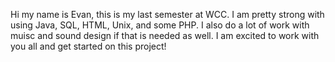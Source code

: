 Hi my name is Evan, this is my last semester at WCC. I am pretty strong with using Java, SQL, HTML, Unix, and some PHP. I also do a lot of work with muisc and sound design if that is needed as well. I am excited to work with you all and get started on this project!